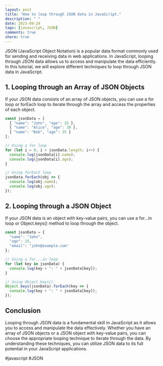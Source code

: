 ```yaml
---
layout: post
title: "How to loop through JSON data in JavaScript."
description: " "
date: 2023-09-24
tags: [javascript, JSON]
comments: true
share: true
---
```


JSON (JavaScript Object Notation) is a popular data format commonly used for sending and receiving data in web applications. In JavaScript, looping through JSON data allows us to access and manipulate the data efficiently. In this tutorial, we will explore different techniques to loop through JSON data in JavaScript.

## 1. Looping through an Array of JSON Objects

If your JSON data consists of an array of JSON objects, you can use a for loop or forEach loop to iterate through the array and access the properties of each object.

```javascript
const jsonData = [
  { "name": "John", "age": 25 },
  { "name": "Alice", "age": 30 },
  { "name": "Bob", "age": 35 }
];

// Using a for loop
for (let i = 0; i < jsonData.length; i++) {
  console.log(jsonData[i].name);
  console.log(jsonData[i].age);
}

// Using forEach loop
jsonData.forEach(obj => {
  console.log(obj.name);
  console.log(obj.age);
});
```

## 2. Looping through a JSON Object

If your JSON data is an object with key-value pairs, you can use a for...in loop or Object.keys() method to loop through the object.

```javascript
const jsonData = {
  "name": "John",
  "age": 25,
  "email": "john@example.com"
};

// Using a for...in loop
for (let key in jsonData) {
  console.log(key + ": " + jsonData[key]);
}

// Using Object.keys()
Object.keys(jsonData).forEach(key => {
  console.log(key + ": " + jsonData[key]);
});
```

## Conclusion

Looping through JSON data is a fundamental skill in JavaScript as it allows you to access and manipulate the data effectively. Whether you have an array of JSON objects or a JSON object with key-value pairs, you can choose the appropriate looping technique to iterate through the data. By understanding these techniques, you can utilize JSON data to its full potential in your JavaScript applications.

#javascript #JSON